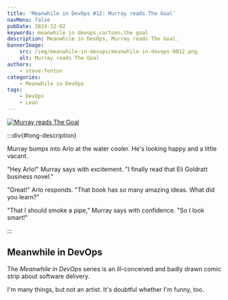 ```yaml
---
title: 'Meanwhile in DevOps #12: Murray reads The Goal'
navMenu: false
pubDate: 2024-12-02
keywords: meanwhile in devops,cartoon,the goal
description: Meanwhile in DevOps, Murray reads The Goal.
bannerImage:
    src: /img/meanwhile-in-devops/meanwhile-in-devops-0012.png
    alt: Murray reads The Goal
authors:
    - steve-fenton
categories:
    - Meanwhile in DevOps
tags:
    - DevOps
    - Lean
---
```


<a href="#long-description">
<img src="/img/meanwhile-in-devops/meanwhile-in-devops-0012.png" alt="Murray reads The Goal" />
</a>

:::div{#long-description}

Murray bumps into Arlo at the water cooler. He's looking happy and a little vacant.

"Hey Arlo!" Murray says with excitement. "I finally read that Eli Goldratt business novel."

"Great!" Arlo responds. "That book has so many amazing ideas. What did you learn?"

"That I should smoke a pipe," Murray says with confidence. "So I look smart!"

:::

## Meanwhile in DevOps

The *Meanwhile in DevOps* series is an ill-conceived and badly drawn comic strip about software delivery.

I'm many things, but not an artist. It's doubtful whether I'm funny, too.